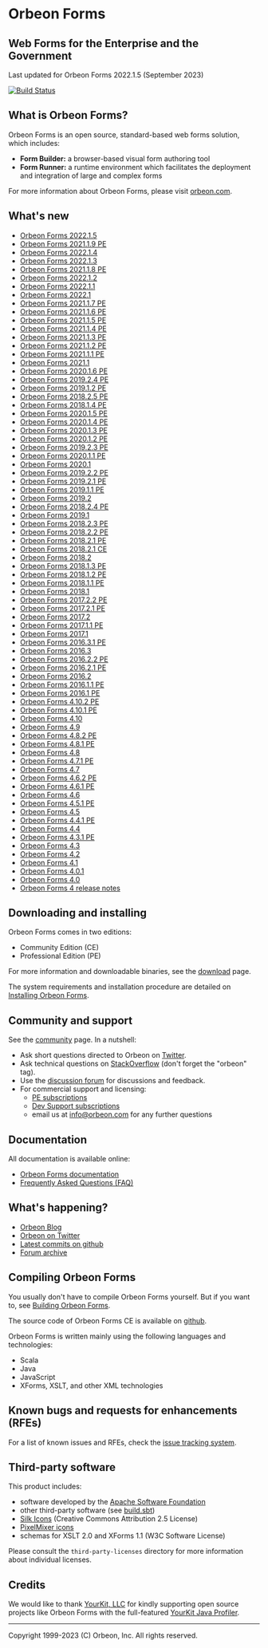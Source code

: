 Orbeon Forms
============

Web Forms for the Enterprise and the Government
-----------------------------------------------

Last updated for Orbeon Forms 2022.1.5 (September 2023)

[![Build Status](https://travis-ci.org/orbeon/orbeon-forms.svg?branch=master)](https://travis-ci.org/orbeon/orbeon-forms)


What is Orbeon Forms?
---------------------

Orbeon Forms is an open source, standard-based web forms solution, which includes:

- __Form Builder:__ a browser-based visual form authoring tool
- __Form Runner:__ a runtime environment which facilitates the deployment and integration of large and complex forms

For more information about Orbeon Forms, please visit [orbeon.com](https://www.orbeon.com/).


What's new
----------

- [Orbeon Forms 2022.1.5](https://doc.orbeon.com/release-notes/orbeon-forms-2022.1.5)
- [Orbeon Forms 2021.1.9 PE](https://doc.orbeon.com/release-notes/orbeon-forms-2021.1.9)
- [Orbeon Forms 2022.1.4](https://doc.orbeon.com/release-notes/orbeon-forms-2022.1.4)
- [Orbeon Forms 2022.1.3](https://doc.orbeon.com/release-notes/orbeon-forms-2022.1.3)
- [Orbeon Forms 2021.1.8 PE](https://doc.orbeon.com/release-notes/orbeon-forms-2021.1.8)
- [Orbeon Forms 2022.1.2](https://doc.orbeon.com/release-notes/orbeon-forms-2022.1.2)
- [Orbeon Forms 2022.1.1](https://doc.orbeon.com/release-notes/orbeon-forms-2022.1.1)
- [Orbeon Forms 2022.1](https://doc.orbeon.com/release-notes/orbeon-forms-2022.1)
- [Orbeon Forms 2021.1.7 PE](https://doc.orbeon.com/release-notes/orbeon-forms-2021.1.7)
- [Orbeon Forms 2021.1.6 PE](https://doc.orbeon.com/release-notes/orbeon-forms-2021.1.6)
- [Orbeon Forms 2021.1.5 PE](https://doc.orbeon.com/release-notes/orbeon-forms-2021.1.5)
- [Orbeon Forms 2021.1.4 PE](https://doc.orbeon.com/release-notes/orbeon-forms-2021.1.4)
- [Orbeon Forms 2021.1.3 PE](https://doc.orbeon.com/release-notes/orbeon-forms-2021.1.3)
- [Orbeon Forms 2021.1.2 PE](https://doc.orbeon.com/release-notes/orbeon-forms-2021.1.2)
- [Orbeon Forms 2021.1.1 PE](https://doc.orbeon.com/release-notes/orbeon-forms-2021.1.1)
- [Orbeon Forms 2021.1](https://doc.orbeon.com/release-notes/orbeon-forms-2021.1)
- [Orbeon Forms 2020.1.6 PE](https://doc.orbeon.com/release-notes/orbeon-forms-2020.1.6)
- [Orbeon Forms 2019.2.4 PE](https://doc.orbeon.com/release-notes/orbeon-forms-2019.2.4)
- [Orbeon Forms 2019.1.2 PE](https://doc.orbeon.com/release-notes/orbeon-forms-2019.1.2)
- [Orbeon Forms 2018.2.5 PE](https://doc.orbeon.com/release-notes/orbeon-forms-2018.2.5)
- [Orbeon Forms 2018.1.4 PE](https://doc.orbeon.com/release-notes/orbeon-forms-2018.1.4)
- [Orbeon Forms 2020.1.5 PE](https://doc.orbeon.com/release-notes/orbeon-forms-2020.1.5)
- [Orbeon Forms 2020.1.4 PE](https://doc.orbeon.com/release-notes/orbeon-forms-2020.1.4)
- [Orbeon Forms 2020.1.3 PE](https://doc.orbeon.com/release-notes/orbeon-forms-2020.1.3)
- [Orbeon Forms 2020.1.2 PE](https://doc.orbeon.com/release-notes/orbeon-forms-2020.1.2)
- [Orbeon Forms 2019.2.3 PE](https://doc.orbeon.com/release-notes/orbeon-forms-2019.2.3)
- [Orbeon Forms 2020.1.1 PE](https://doc.orbeon.com/release-notes/orbeon-forms-2020.1.1)
- [Orbeon Forms 2020.1](https://doc.orbeon.com/release-notes/orbeon-forms-2020.1)
- [Orbeon Forms 2019.2.2 PE](https://doc.orbeon.com/release-notes/orbeon-forms-2019.2.2)
- [Orbeon Forms 2019.2.1 PE](https://doc.orbeon.com/release-notes/orbeon-forms-2019.2.1)
- [Orbeon Forms 2019.1.1 PE](https://doc.orbeon.com/release-notes/orbeon-forms-2019.1.1)
- [Orbeon Forms 2019.2](https://doc.orbeon.com/release-notes/orbeon-forms-2019.2)
- [Orbeon Forms 2018.2.4 PE](https://doc.orbeon.com/release-notes/orbeon-forms-2018.2.4)
- [Orbeon Forms 2019.1](https://doc.orbeon.com/release-notes/orbeon-forms-2019.1)
- [Orbeon Forms 2018.2.3 PE](https://blog.orbeon.com/2019/05/orbeon-forms-201823-pe.html)
- [Orbeon Forms 2018.2.2 PE](https://blog.orbeon.com/2019/03/orbeon-forms-201822-pe.html)
- [Orbeon Forms 2018.2.1 PE](https://blog.orbeon.com/2019/02/orbeon-forms-201821-pe.html)
- [Orbeon Forms 2018.2.1 CE](https://blog.orbeon.com/2019/02/orbeon-forms-201821-ce.html)
- [Orbeon Forms 2018.2](https://blog.orbeon.com/2018/12/orbeon-forms-20182.html)
- [Orbeon Forms 2018.1.3 PE](https://blog.orbeon.com/2018/11/orbeon-forms-201813-pe.html)
- [Orbeon Forms 2018.1.2 PE](https://blog.orbeon.com/2018/10/orbeon-forms-201812-pe.html)
- [Orbeon Forms 2018.1.1 PE](https://blog.orbeon.com/2018/09/orbeon-forms-201811-pe-and-ce.html)
- [Orbeon Forms 2018.1](https://blog.orbeon.com/2018/09/orbeon-forms-20181.html)
- [Orbeon Forms 2017.2.2 PE](https://blog.orbeon.com/2018/05/orbeon-forms-201722-pe.html)
- [Orbeon Forms 2017.2.1 PE](https://blog.orbeon.com/2018/03/orbeon-forms-201721-pe.html)
- [Orbeon Forms 2017.2](https://blog.orbeon.com/2017/12/orbeon-forms-20172.html)
- [Orbeon Forms 2017.1.1 PE](https://blog.orbeon.com/2017/09/orbeon-forms-201711-pe.html)
- [Orbeon Forms 2017.1](https://blog.orbeon.com/2017/06/orbeon-forms-20171.html)
- [Orbeon Forms 2016.3.1 PE](https://blog.orbeon.com/2017/05/orbeon-forms-201631.html)
- [Orbeon Forms 2016.3](https://blog.orbeon.com/2016/12/orbeon-forms-20163.html)
- [Orbeon Forms 2016.2.2 PE](https://blog.orbeon.com/2016/11/orbeon-forms-201622-pe.html)
- [Orbeon Forms 2016.2.1 PE](https://blog.orbeon.com/2016/09/orbeon-forms-201621.html)
- [Orbeon Forms 2016.2](https://blog.orbeon.com/2016/08/orbeon-forms-20162.html)
- [Orbeon Forms 2016.1.1 PE](https://blog.orbeon.com/2016/10/orbeon-forms-201611-pe.html)
- [Orbeon Forms 2016.1 PE](https://blog.orbeon.com/2016/04/orbeon-forms-20161.html)
- [Orbeon Forms 4.10.2 PE](https://blog.orbeon.com/2015/12/orbeon-forms-4102.html)
- [Orbeon Forms 4.10.1 PE](https://blog.orbeon.com/2015/11/orbeon-forms-4101.html)
- [Orbeon Forms 4.10](https://blog.orbeon.com/2015/08/orbeon-forms-410.html)
- [Orbeon Forms 4.9](https://blog.orbeon.com/2015/05/orbeon-forms-49.html)
- [Orbeon Forms 4.8.2 PE](https://blog.orbeon.com/2015/03/orbeon-forms-482.html)
- [Orbeon Forms 4.8.1 PE](https://blog.orbeon.com/2015/02/orbeon-forms-481.html)
- [Orbeon Forms 4.8](https://blog.orbeon.com/2015/01/orbeon-forms-48.html)
- [Orbeon Forms 4.7.1 PE](https://blog.orbeon.com/2014/12/orbeon-forms-471.html)
- [Orbeon Forms 4.7](https://blog.orbeon.com/2014/09/orbeon-forms-47.html)
- [Orbeon Forms 4.6.2 PE](https://blog.orbeon.com/2014/08/orbeon-forms-462.html)
- [Orbeon Forms 4.6.1 PE](https://blog.orbeon.com/2014/07/orbeon-forms-461.html)
- [Orbeon Forms 4.6](https://blog.orbeon.com/2014/06/orbeon-forms-46.html)
- [Orbeon Forms 4.5.1 PE](https://blog.orbeon.com/2014/05/orbeon-forms-451.html)
- [Orbeon Forms 4.5](https://blog.orbeon.com/2014/04/orbeon-forms-45.html)
- [Orbeon Forms 4.4.1 PE](https://blog.orbeon.com/2014/01/orbeon-forms-441-pe.html)
- [Orbeon Forms 4.4](https://blog.orbeon.com/2013/11/orbeon-forms-44.html)
- [Orbeon Forms 4.3.1 PE](https://blog.orbeon.com/2013/08/orbeon-forms-431-pe.html)
- [Orbeon Forms 4.3](https://blog.orbeon.com/2013/08/orbeon-forms-43.html)
- [Orbeon Forms 4.2](https://blog.orbeon.com/2013/05/orbeon-forms-42.html)
- [Orbeon Forms 4.1](https://blog.orbeon.com/2013/04/orbeon-forms-41.html)
- [Orbeon Forms 4.0.1](https://blog.orbeon.com/2013/03/orbeon-forms-401.html)
- [Orbeon Forms 4.0](https://blog.orbeon.com/2013/03/announcing-orbeon-forms-40.html)
- [Orbeon Forms 4 release notes](http://wiki.orbeon.com/forms/doc/developer-guide/release-notes/40)


Downloading and installing
--------------------------

Orbeon Forms comes in two editions:

- Community Edition (CE)
- Professional Edition (PE)

For more information and downloadable binaries, see the [download](https://www.orbeon.com/download) page.

The system requirements and installation procedure are detailed on
[Installing Orbeon Forms](https://doc.orbeon.com/installation/).


Community and support
---------------------

See the [community](https://www.orbeon.com/community) page. In a nutshell:

- Ask short questions directed to Orbeon on [Twitter](https://twitter.com/intent/tweet?in_reply_to=orbeon&in_reply_to_status_id=261900968369729536&source=webclient&text=%40orbeon+).
- Ask technical questions on [StackOverflow](https://stackoverflow.com/questions/ask?tags=orbeon) (don't forget the "orbeon" tag).
- Use the [discussion forum](https://groups.google.com/g/orbeon) for discussions and feedback.
- For commercial support and licensing:
    - [PE subscriptions](https://www.orbeon.com/pricing)
    - [Dev Support subscriptions](https://www.orbeon.com/services)
    - email us at info@orbeon.com for any further questions


Documentation
-------------

All documentation is available online:

- [Orbeon Forms documentation](https://doc.orbeon.com/)
- [Frequently Asked Questions (FAQ)](https://doc.orbeon.com/faq/)


What's happening?
-----------------

- [Orbeon Blog](https://blog.orbeon.com/)
- [Orbeon on Twitter](https://twitter.com/orbeon)
- [Latest commits on github](https://github.com/orbeon/orbeon-forms/commits/)
- [Forum archive](https://groups.google.com/g/orbeon)


Compiling Orbeon Forms
----------------------

You usually don't have to compile Orbeon Forms yourself. But if you want to, see [Building Orbeon Forms](https://doc.orbeon.com/contributors/building-orbeon-forms).

The source code of Orbeon Forms CE is available on [github](https://github.com/orbeon/orbeon-forms/).

Orbeon Forms is written mainly using the following languages and technologies:

- Scala
- Java
- JavaScript
- XForms, XSLT, and other XML technologies


Known bugs and requests for enhancements (RFEs)
-----------------------------------------------

For a list of known issues and RFEs, check the [issue tracking system](https://github.com/orbeon/orbeon-forms/issues).



Third-party software
--------------------

This product includes:

- software developed by the [Apache Software Foundation](https://www.apache.org/)
- other third-party software (see [build.sbt](https://github.com/orbeon/orbeon-forms/blob/master/build.sbt)) 
- [Silk Icons](http://www.famfamfam.com/lab/icons/silk) (Creative Commons Attribution 2.5 License)
- [PixelMixer icons](https://iconarchive.com/artist/pixelmixer.html)
- schemas for XSLT 2.0 and XForms 1.1 (W3C Software License)

Please consult the `third-party-licenses` directory for more information about individual licenses.

Credits
-------

We would like to thank [YourKit, LLC](https://www.yourkit.com/) for kindly supporting open source projects like Orbeon
Forms with the full-featured [YourKit Java Profiler](https://www.yourkit.com/java/profiler/index.jsp).

---

Copyright 1999-2023 (C) Orbeon, Inc. All rights reserved.
